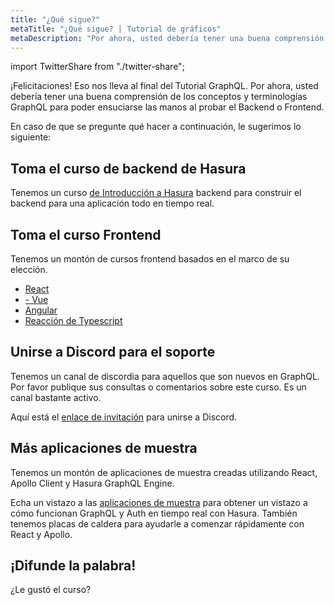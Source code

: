 ```yaml
---
title: "¿Qué sigue?"
metaTitle: "¿Qué sigue? | Tutorial de gráficos"
metaDescription: "Por ahora, usted debería tener una buena comprensión de los conceptos y terminologías GraphQL para poder ensuciarse las manos al probar el Backend o Frontend."
---
```


import TwitterShare from "./twitter-share";

¡Felicitaciones! Eso nos lleva al final del Tutorial GraphQL. Por ahora, usted debería tener una buena comprensión de los conceptos y terminologías GraphQL para poder ensuciarse las manos al probar el Backend o Frontend.

En caso de que se pregunte qué hacer a continuación, le sugerimos lo siguiente:

## Toma el curso de backend de Hasura
Tenemos un curso [de Introducción a Hasura](https://hasura.io/learn/graphql/hasura/introduction/) backend para construir el backend para una aplicación todo en tiempo real.

## Toma el curso Frontend
Tenemos un montón de cursos frontend basados en el marco de su elección.
- [React](https://hasura.io/learn/graphql/react/introduction/)
- [- Vue](https://hasura.io/learn/graphql/vue/introduction/)
- [Angular](https://hasura.io/learn/graphql/angular-apollo/introduction/)
- [Reacción de Typescript](https://hasura.io/learn/graphql/typescript-react-apollo/introduction/)

## Unirse a Discord para el soporte
Tenemos un canal de discordia para aquellos que son nuevos en GraphQL. Por favor publique sus consultas o comentarios sobre este curso. Es un canal bastante activo.

Aquí está el [enlace de invitación](https://discord.com/invite/hasura) para unirse a Discord.

## Más aplicaciones de muestra
Tenemos un montón de aplicaciones de muestra creadas utilizando React, Apollo Client y Hasura GraphQL Engine.

Echa un vistazo a las [aplicaciones de muestra](https://hasura.io/sample-apps) para obtener un vistazo a cómo funcionan GraphQL y Auth en tiempo real con Hasura. También tenemos placas de caldera para ayudarle a comenzar rápidamente con React y Apollo.

## ¡Difunde la palabra!
<TwitterShare />¿Le gustó el curso?
